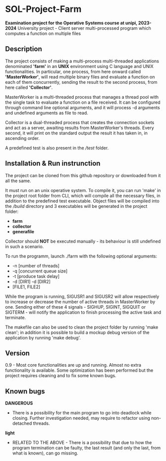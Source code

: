 # SOL-Project-Farm
**Examination project for the Operative Systems course at unipi, 2023-2024**
University project - Client server multi-processed program which computes a function on multiple files

## Description

The project consists of making a multi-process multi-threaded applications denominated **'farm'** in an **UNIX** environment using C language and UNIX functionalities.
In particular, one process, from here onward called **'MasterWorker'**, will read multiple binary files and evaluate a function on each of them concurrently, sending the result to the second process, from here called **'Collector'**.

MasterWorker is a multi-threaded process that manages a thread pool with the single task to evaluate a function on a file received. It can be configured through command line optional arguments, and it will process -d arguments and undefined arguments as file to read.

Collector is a dual-threaded process that creates the connection sockets and act as a server, awaiting results from MasterWorker's threads.
Every second, it will print on the standard output the result it has taken in, in ascending order.

A predefined test is also present in the */test* folder.

## Installation & Run instrunction
The project can be cloned from this github repository or downloaded from it all the same.

It must run on an unix operative system.
To compile it, you can run 'make' in the project root folder from CLI, which will compile all the necessary files, in addition to the predefined test executable.
Object files will be compiled into the */build* directory and 3 executables will be generated in the project folder:
 - **farm**
 - **collector**
 - **generafile**

Collector should **NOT** be executed manually - its behaviour is still undefined in such a scenario.

To run the programm, launch ./farm with the following optional arguments:
 - -n [number of threads]
 - -q [concurrent queue size]
 - -t [produce task delay]
 - -d [DIR1] -d [DIR2]
 - [FILE1, FILE2]

While the program is running, SIGUSR1 and SIGUSR2 will allow respectively to increase or decrease the number of active threads in MasterWorker by one.
Sending either of these 4 signals - SIGHUP, SIGINT, SIGQUIT or SIGTERM - will notify the application to finish processing the active task and terminate.

The makefile can also be used to clean the project folder by running 'make clean'; in addition it is possible to build a mockup debug version of the application by running 'make debug'.

## Version
0.9 - Most core functionalities are up and running. Almost no extra functionality is available.
    Some optimization has been performed but the project requires cleaning and to fix some known bugs.

## Known bugs
**DANGEROUS**
 - There is a possibility for the main program to go into deadlock while closing. Further investigation needed, may require to refactor using non-detached threads.
 
**light**
 - RELATED TO THE ABOVE - There is a possibility that due to how the program termination can be faulty, the last result (and only the last, from what is known), can go missing.